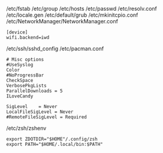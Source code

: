 /etc/fstab
/etc/group
/etc/hosts
/etc/passwd
/etc/resolv.conf
/etc/locale.gen
/etc/default/grub
/etc/mkinitcpio.conf
/etc/NetworkManager/NetworkManager.conf
```
[device]
wifi.backend=iwd
```
/etc/ssh/sshd_config
/etc/pacman.conf
```
# Misc options
#UseSyslog
Color
#NoProgressBar
CheckSpace
VerbosePkgLists
ParallelDownloads = 5
ILoveCandy

SigLevel    = Never
LocalFileSigLevel = Never
#RemoteFileSigLevel = Required
```
/etc/zsh/zshenv
```
export ZDOTDIR="$HOME"/.config/zsh
export PATH="$HOME/.local/bin:$PATH"
```

